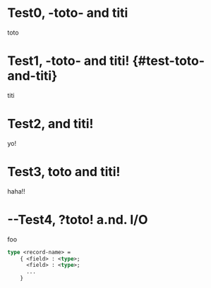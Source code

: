 # Test0, -toto- and titi

toto

# Test1, -toto- and titi! {#test-toto-and-titi}

titi

# Test2, <toto> and titi!

yo!

# Test3, <span class="toto">toto</a> and titi!

haha!!

# --Test4, ?toto! a.nd. I/O

foo


```ocaml
type <record-name> =
    { <field> : <type>;
      <field> : <type>;
      ...
    }
```
